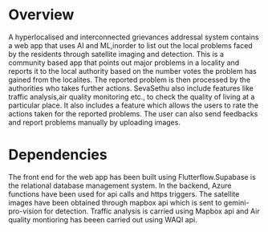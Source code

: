 # Overview

A hyperlocalised and interconnected grievances addressal system contains a web app that uses AI and ML,inorder to list out the local problems faced by the residents through satellite imaging and detection. 
This is a community based app that points out major problems in a locality and reports it to the local authority based on the number votes the problem has gained from the localites. The reported problem is then 
processed by the authorities who takes further actions. SevaSethu also include features like traffic analysis,air quality monitoring etc., to check the quality of living at a particular place. It also includes a feature
which allows the users to rate the actions taken for the reported problems. The user can also send feedbacks and report problems manually by uploading images.

# Dependencies

The front end for the web app has been built using Flutterflow.Supabase is the relational database management system. In the backend, Azure functions have been used for api calls and https triggers. The satellite images have been obtained through mapbox api which is sent to gemini-pro-vision for detection. Traffic analysis is carried using Mapbox api and Air quality montioring has beeen carried out using WAQI api.
